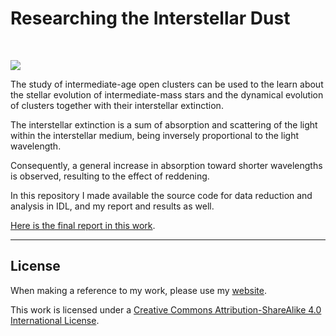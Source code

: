 # Researching the Interstellar Dust 

<br>

![](dust.png)

The study of intermediate-age open clusters can be used to the learn about the stellar
evolution of intermediate-mass stars and the dynamical evolution of clusters together with their interstellar extinction. 

The interstellar extinction is a sum of absorption and scattering of the light within the interstellar medium, being inversely proportional to the light wavelength. 

Consequently, a general increase in absorption toward shorter wavelengths is observed, resulting to the effect of reddening.

In this repository I made available the source code for data reduction and analysis in IDL, and my report and results as well.

[Here is the final report in this work](https://github.com/go-outside-labs/Studying_the_Interstellar_Dust/blob/master/Interstellar_Extinction.pdf).



----


## License

When making a reference to my work, please use my [website](http://www.astro.sunysb.edu/steinkirch/).

This work is licensed under a [Creative Commons Attribution-ShareAlike 4.0 International License](http://creativecommons.org/licenses/by-sa/4.0/).

